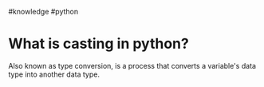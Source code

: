 #knowledge
#python

# What is casting in python?
Also known as type conversion, is a process that converts a variable's data type
into another data type.
